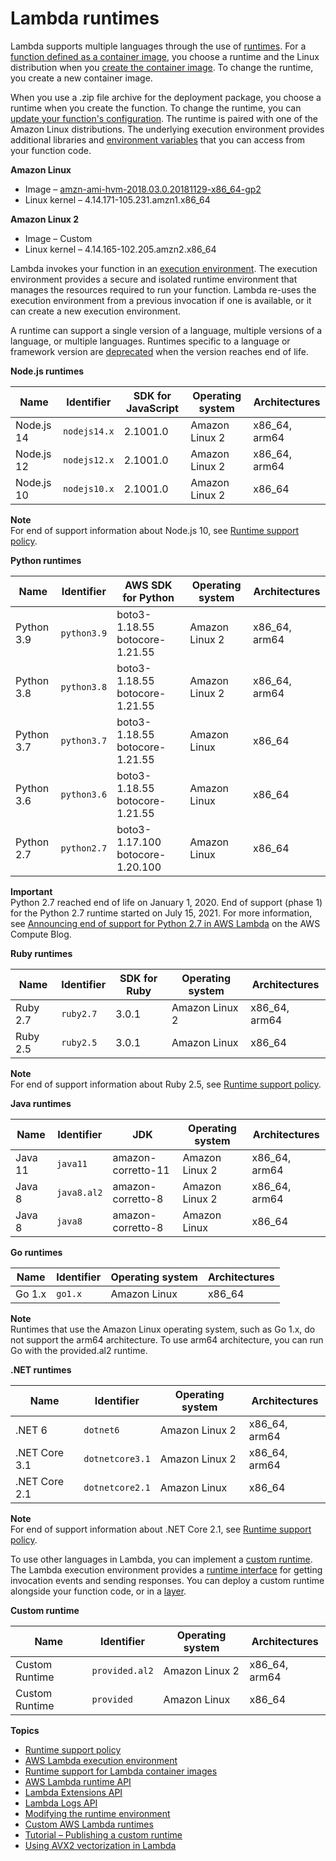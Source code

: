 # Lambda runtimes<a name="lambda-runtimes"></a>

Lambda supports multiple languages through the use of [runtimes](gettingstarted-concepts.md#gettingstarted-concepts-runtime)\. For a [function defined as a container image](configuration-images.md), you choose a runtime and the Linux distribution when you [create the container image](images-create.md)\. To change the runtime, you create a new container image\.

When you use a \.zip file archive for the deployment package, you choose a runtime when you create the function\. To change the runtime, you can [update your function's configuration](configuration-function-zip.md)\. The runtime is paired with one of the Amazon Linux distributions\. The underlying execution environment provides additional libraries and [environment variables](configuration-envvars.md) that you can access from your function code\.

**Amazon Linux**
+ Image – [amzn\-ami\-hvm\-2018\.03\.0\.20181129\-x86\_64\-gp2](https://console.aws.amazon.com/ec2/v2/home#Images:visibility=public-images;search=amzn-ami-hvm-2018.03.0.20181129-x86_64-gp2)
+ Linux kernel – 4\.14\.171\-105\.231\.amzn1\.x86\_64

**Amazon Linux 2**
+ Image – Custom
+ Linux kernel – 4\.14\.165\-102\.205\.amzn2\.x86\_64

Lambda invokes your function in an [execution environment](runtimes-context.md)\. The execution environment provides a secure and isolated runtime environment that manages the resources required to run your function\. Lambda re\-uses the execution environment from a previous invocation if one is available, or it can create a new execution environment\. 

A runtime can support a single version of a language, multiple versions of a language, or multiple languages\. Runtimes specific to a language or framework version are [deprecated](runtime-support-policy.md) when the version reaches end of life\.


**Node\.js runtimes**  

| Name | Identifier | SDK for JavaScript | Operating system | Architectures | 
| --- | --- | --- | --- | --- | 
|  Node\.js 14  |  `nodejs14.x`  |  2\.1001\.0  |  Amazon Linux 2  |  x86\_64, arm64  | 
|  Node\.js 12  |  `nodejs12.x`  |  2\.1001\.0  |  Amazon Linux 2  |  x86\_64, arm64  | 
|  Node\.js 10  |  `nodejs10.x`  |  2\.1001\.0  |  Amazon Linux 2  |  x86\_64  | 

**Note**  
For end of support information about Node\.js 10, see [Runtime support policy](runtime-support-policy.md)\.


**Python runtimes**  

| Name | Identifier | AWS SDK for Python | Operating system | Architectures | 
| --- | --- | --- | --- | --- | 
|  Python 3\.9  |  `python3.9`  |  boto3\-1\.18\.55 botocore\-1\.21\.55  |  Amazon Linux 2  |  x86\_64, arm64  | 
|  Python 3\.8  |  `python3.8`  |  boto3\-1\.18\.55 botocore\-1\.21\.55  |  Amazon Linux 2  |  x86\_64, arm64  | 
|  Python 3\.7  |  `python3.7`  |  boto3\-1\.18\.55 botocore\-1\.21\.55  |  Amazon Linux  |  x86\_64  | 
|  Python 3\.6  |  `python3.6`  |  boto3\-1\.18\.55 botocore\-1\.21\.55  |  Amazon Linux  |  x86\_64  | 
|  Python 2\.7  |  `python2.7`  |  boto3\-1\.17\.100 botocore\-1\.20\.100  |  Amazon Linux  |  x86\_64  | 

**Important**  
Python 2\.7 reached end of life on January 1, 2020\. End of support \(phase 1\) for the Python 2\.7 runtime started on July 15, 2021\. For more information, see [Announcing end of support for Python 2\.7 in AWS Lambda](http://aws.amazon.com/blogs/compute/announcing-end-of-support-for-python-2-7-in-aws-lambda/) on the AWS Compute Blog\.


**Ruby runtimes**  

| Name | Identifier | SDK for Ruby | Operating system | Architectures | 
| --- | --- | --- | --- | --- | 
|  Ruby 2\.7  |  `ruby2.7`  |  3\.0\.1  |  Amazon Linux 2  |  x86\_64, arm64  | 
|  Ruby 2\.5  |  `ruby2.5`  |  3\.0\.1  |  Amazon Linux  |  x86\_64  | 

**Note**  
For end of support information about Ruby 2\.5, see [Runtime support policy](runtime-support-policy.md)\.


**Java runtimes**  

| Name | Identifier | JDK | Operating system | Architectures | 
| --- | --- | --- | --- | --- | 
|  Java 11  |  `java11`  |  amazon\-corretto\-11  |  Amazon Linux 2  |  x86\_64, arm64  | 
|  Java 8  |  `java8.al2`  |  amazon\-corretto\-8  |  Amazon Linux 2  |  x86\_64, arm64  | 
|  Java 8  |  `java8`  |  amazon\-corretto\-8  |  Amazon Linux  |  x86\_64  | 


**Go runtimes**  

| Name | Identifier | Operating system | Architectures | 
| --- | --- | --- | --- | 
|  Go 1\.x  |  `go1.x`  |  Amazon Linux  |  x86\_64  | 

**Note**  
Runtimes that use the Amazon Linux operating system, such as Go 1\.x, do not support the arm64 architecture\. To use arm64 architecture, you can run Go with the provided\.al2 runtime\.


**\.NET runtimes**  

| Name | Identifier | Operating system | Architectures | 
| --- | --- | --- | --- | 
|  \.NET 6  |  `dotnet6`  |  Amazon Linux 2  |  x86\_64, arm64  | 
|  \.NET Core 3\.1  |  `dotnetcore3.1`  |  Amazon Linux 2  |  x86\_64, arm64  | 
|  \.NET Core 2\.1  |  `dotnetcore2.1`  |  Amazon Linux  |  x86\_64  | 

**Note**  
For end of support information about \.NET Core 2\.1, see [Runtime support policy](runtime-support-policy.md)\.

To use other languages in Lambda, you can implement a [custom runtime](runtimes-custom.md)\. The Lambda execution environment provides a [runtime interface](runtimes-api.md) for getting invocation events and sending responses\. You can deploy a custom runtime alongside your function code, or in a [layer](configuration-layers.md)\.


**Custom runtime**  

| Name | Identifier | Operating system | Architectures | 
| --- | --- | --- | --- | 
|  Custom Runtime  |  `provided.al2`  |  Amazon Linux 2  |  x86\_64, arm64  | 
|  Custom Runtime  |  `provided`  |  Amazon Linux  |  x86\_64  | 

**Topics**
+ [Runtime support policy](runtime-support-policy.md)
+ [AWS Lambda execution environment](runtimes-context.md)
+ [Runtime support for Lambda container images](runtimes-images.md)
+ [AWS Lambda runtime API](runtimes-api.md)
+ [Lambda Extensions API](runtimes-extensions-api.md)
+ [Lambda Logs API](runtimes-logs-api.md)
+ [Modifying the runtime environment](runtimes-modify.md)
+ [Custom AWS Lambda runtimes](runtimes-custom.md)
+ [Tutorial – Publishing a custom runtime](runtimes-walkthrough.md)
+ [Using AVX2 vectorization in Lambda](runtimes-avx2.md)